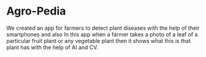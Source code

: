 # Agro-Pedia
We created an app for farmers to detect plant diseases with the help of their smartphones and also In this app when a farmer takes a photo of a leaf of a particular fruit plant or any vegetable plant then it shows what this is that plant has with the help of AI and CV.
